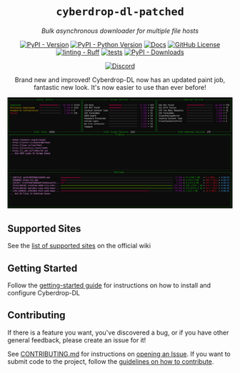 <div align="center">

# `cyberdrop-dl-patched`

*Bulk asynchronous downloader for multiple file hosts*

[![PyPI - Version](https://img.shields.io/pypi/v/cyberdrop-dl-patched)](https://pypi.org/project/cyberdrop-dl-patched/)
[![PyPI - Python Version](https://img.shields.io/pypi/pyversions/cyberdrop-dl-patched)](https://pypi.org/project/cyberdrop-dl-patched/)
[![Docs](https://img.shields.io/badge/docs-wiki-blue?link=https%3A%2F%2Fscript-ware.gitbook.io%2Fcyberdrop-dl)](https://script-ware.gitbook.io/cyberdrop-dl)
[![GitHub License](https://img.shields.io/github/license/jbsparrow/CyberDropDownloader)](https://github.com/jbsparrow/CyberDropDownloader/blob/master/LICENSE)
[![linting - Ruff](https://img.shields.io/endpoint?url=https://raw.githubusercontent.com/astral-sh/ruff/main/assets/badge/v2.json)](https://github.com/jbsparrow/CyberDropDownloader/actions/workflows/ruff.yaml)
[![tests](https://github.com/jbsparrow/CyberDropDownloader/actions/workflows/ci.yaml/badge.svg?event=push)](https://github.com/jbsparrow/CyberDropDownloader/actions/workflows/ci.yaml)
[![PyPI - Downloads](https://img.shields.io/pypi/dm/cyberdrop-dl-patched)](https://pypistats.org/packages/cyberdrop-dl-patched)

[![Discord](https://discordapp.com/api/guilds/1070206871564197908/widget.png?style=banner2)](https://discord.com/invite/P5nsbKErwy)

Brand new and improved! Cyberdrop-DL now has an updated paint job, fantastic new look. It's now easier to use than ever before!

![Cyberdrop-DL TUI Preview](https://raw.githubusercontent.com/jbsparrow/CyberDropDownloader/refs/heads/master/docs/assets/cyberdrop-dl_tui_preview.png)

</div>

## Supported Sites

See the [list of supported sites](https://script-ware.gitbook.io/cyberdrop-dl/reference/supported-websites) on the official wiki

## Getting Started

Follow the [getting-started guide](https://script-ware.gitbook.io/cyberdrop-dl/getting-started) for instructions on how to install and configure Cyberdrop-DL

## Contributing

If there is a feature you want, you've discovered a bug, or if you have other general feedback, please create an issue for it!

See [CONTRIBUTING.md](https://github.com/jbsparrow/CyberDropDownloader/blob/master/CONTRIBUTING.md) for instructions on [opening an Issue](https://github.com/jbsparrow/CyberDropDownloader/blob/master/CONTRIBUTING.md#submitting-an-issue). If you want to submit code to the project, follow the [guidelines on how to contribute](https://github.com/jbsparrow/CyberDropDownloader/blob/master/CONTRIBUTING.md#submitting-a-pull-request-pr).
